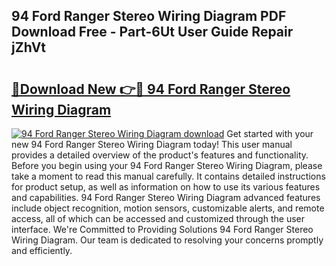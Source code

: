 ## 94 Ford Ranger Stereo Wiring Diagram PDF Download Free - Part-6Ut User Guide Repair jZhVt

# <h2><a href="http://dfic20.blite.top/?on=94+Ford+Ranger+Stereo+Wiring+Diagram">🔗Download New 👉🔴 94 Ford Ranger Stereo Wiring Diagram</a></h2>

[![94 Ford Ranger Stereo Wiring Diagram download](https://i.imgur.com/lujVjoI.png)](http://dfic20.blite.top/?on=94+Ford+Ranger+Stereo+Wiring+Diagram)
Get started with your new 94 Ford Ranger Stereo Wiring Diagram today! This user manual provides a detailed overview of the product's features and functionality. Before you begin using your 94 Ford Ranger Stereo Wiring Diagram, please take a moment to read this manual carefully. It contains detailed instructions for product setup, as well as information on how to use its various features and capabilities. 94 Ford Ranger Stereo Wiring Diagram advanced features include object recognition, motion sensors, customizable alerts, and remote access, all of which can be accessed and customized through the user interface. We're Committed to Providing Solutions 94 Ford Ranger Stereo Wiring Diagram. Our team is dedicated to resolving your concerns promptly and efficiently.
